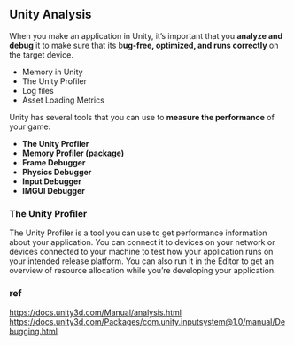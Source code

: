 ## Unity Analysis

When you make an application in Unity, it’s important that you **analyze and debug** it to make sure that its b**ug-free, optimized, and runs correctly** on the target device.

- Memory in Unity
- The Unity Profiler
- Log files
- Asset Loading Metrics


Unity has several tools that you can use to **measure the performance** of your game:

- **The Unity Profiler**
- **Memory Profiler (package)**
- **Frame Debugger**
- **Physics Debugger**
- **Input Debugger**
- **IMGUI Debugger**


### The Unity Profiler

The Unity Profiler is a tool you can use to get performance information about your application. You can connect it to devices on your network or devices connected to your machine to test how your application runs on your intended release platform. You can also run it in the Editor to get an overview of resource allocation while you’re developing your application.




### ref 
https://docs.unity3d.com/Manual/analysis.html \
https://docs.unity3d.com/Packages/com.unity.inputsystem@1.0/manual/Debugging.html
